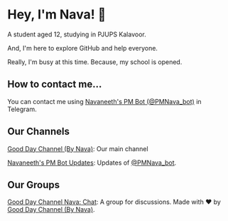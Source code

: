 # Hey, I'm Nava! 👋
A student aged 12, studying in PJUPS Kalavoor.

And, I'm here to explore GitHub and help everyone.

Really, I'm busy at this time. Because, my school is opened. 

## How to contact me...

You can contact me using [Navaneeth's PM Bot (@PMNava_bot)](https://t.me/PMNava_bot) in Telegram.

## Our Channels

[Good Day Channel (By Nava)](https://t.me/GoodDayNava):
Our main channel

[Navaneeth's PM Bot Updates](https://t.me/NoPMNava):
Updates of [@PMNava_bot](https://t.me/PMNava_bot).

## Our Groups

[Good Day Channel Nava: Chat](https://t.me/GoodDayNChat):
A group for discussions. 
Made with ❤️ by [Good Day Channel (By Nava)](https://t.me/GoodDayNava).


<!---
Navaneeth-Renjith-8282/Navaneeth-Renjith-8282 is a ✨ special ✨ repository because its `README.md` (this file) appears on your GitHub profile.
You can click the Preview link to take a look at your changes.
--->
